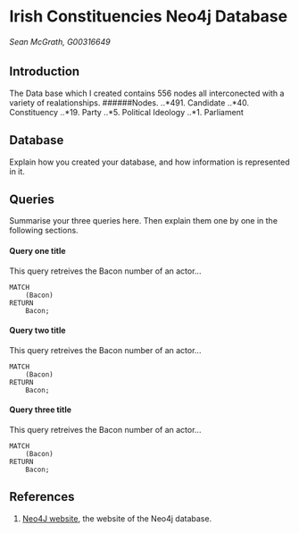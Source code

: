 # Irish Constituencies Neo4j Database
###### Sean McGrath, G00316649

## Introduction
The Data base which I created contains 556 nodes all interconected with a variety of realationships. 
######Nodes.
..*491. Candidate
..*40. Constituency
..*19. Party
..*5. Political Ideology 
..*1. Parliament


## Database
Explain how you created your database, and how information is represented in it.

## Queries
Summarise your three queries here.
Then explain them one by one in the following sections.

#### Query one title
This query retreives the Bacon number of an actor...
```cypher
MATCH
	(Bacon)
RETURN
	Bacon;
```

#### Query two title
This query retreives the Bacon number of an actor...
```cypher
MATCH
	(Bacon)
RETURN
	Bacon;
```

#### Query three title
This query retreives the Bacon number of an actor...
```cypher
MATCH
	(Bacon)
RETURN
	Bacon;
```

## References
1. [Neo4J website](http://neo4j.com/), the website of the Neo4j database.
